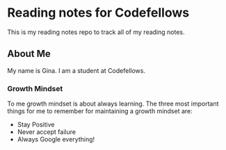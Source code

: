 # Reading notes for Codefellows

This is my reading notes repo to track all of my reading notes.

## About Me

My name is Gina. I am a student at Codefellows.

### Growth Mindset

To me growth mindset is about always learning. The three most important things for me to remember for maintaining a growth mindset are:

* Stay Positive
* Never accept failure
* Always Google everything!


